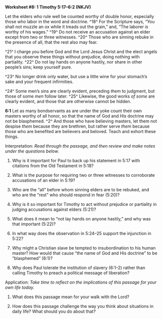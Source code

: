 **Worksheet \#8: 1 Timothy 5:17–6:2 (NKJV)**

Let the elders who rule well be counted worthy of double honor, especially those who labor in the word and doctrine. ^18^ For the Scripture says, “You shall not muzzle an ox while it treads out the grain,” and, “The laborer *is* worthy of his wages.” ^19^ Do not receive an accusation against an elder except from two or three witnesses. ^20^ Those who are sinning rebuke in the presence of all, that the rest also may fear.

^21^ I charge *you* before God and the Lord Jesus Christ and the elect angels that you observe these things without prejudice, doing nothing with partiality. ^22^ Do not lay hands on anyone hastily, nor share in other people’s sins; keep yourself pure.

^23^ No longer drink only water, but use a little wine for your stomach’s sake and your frequent infirmities.

^24^ Some men’s sins are clearly evident, preceding *them* to judgment, but those of some *men* follow later. ^25^ Likewise, the good works *of some* are clearly evident, and those that are otherwise cannot be hidden.

**6:1** Let as many bondservants as are under the yoke count their own masters worthy of all honor, so that the name of God and *His* doctrine may not be blasphemed. ^2^ And those who have believing masters, let them not despise *them* because they are brethren, but rather serve *them* because those who are benefited are believers and beloved. Teach and exhort these things.

Interpretation: *Read through the passage, and then review and make notes under the questions below.*

1.  Why is it important for Paul to back up his statement in 5:17 with citations from the Old Testament in 5:18?

2.  What is the purpose for requiring two or three witnesses to corroborate accusations of an elder in 5:19?

3.  Who are the “all” before whom sinning elders are to be rebuked, and who are the “rest” who should respond in fear (5:20)?

4.  Why is it so important for Timothy to act without prejudice or partiality in judging accusations against elders (5:21)?

5.  What does it mean to “not lay hands on anyone hastily,” and why was that important (5:22)?

6.  In what way does the observation in 5:24–25 support the injunction in 5:22?

7.  Why might a Christian slave be tempted to insubordination to his human master? How would that cause “the name of God and His doctrine” to be “blasphemed” (6:1)?

8.  Why does Paul tolerate the institution of slavery (6:1–2) rather than calling Timothy to preach a political message of liberation?

Application: *Take time to reflect on the implications of this passage for your own life today.*

1.  What does this passage mean for your walk with the Lord?

2.  How does this passage challenge the way you think about situations in daily life? What should you do about that?


